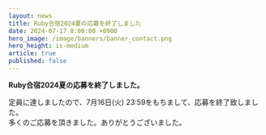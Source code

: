 ```yaml
---
layout: news
title: Ruby合宿2024夏の応募を終了しました
date: 2024-07-17 8:00:00 +0900
hero_image: /image/banners/banner_contact.png
hero_height: is-medium
article: true
published: false
---
```


**Ruby合宿2024夏の応募を終了しました。**

定員に達しましたので、7月16日(火) 23:59をもちまして、応募を終了致しました。  
多くのご応募を頂きました。ありがとうございました。  
